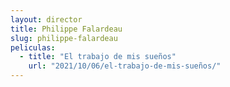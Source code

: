 ```yaml
---
layout: director
title: Philippe Falardeau
slug: philippe-falardeau
peliculas:
  - title: "El trabajo de mis sueños"
    url: "2021/10/06/el-trabajo-de-mis-sueños/"
---
```

